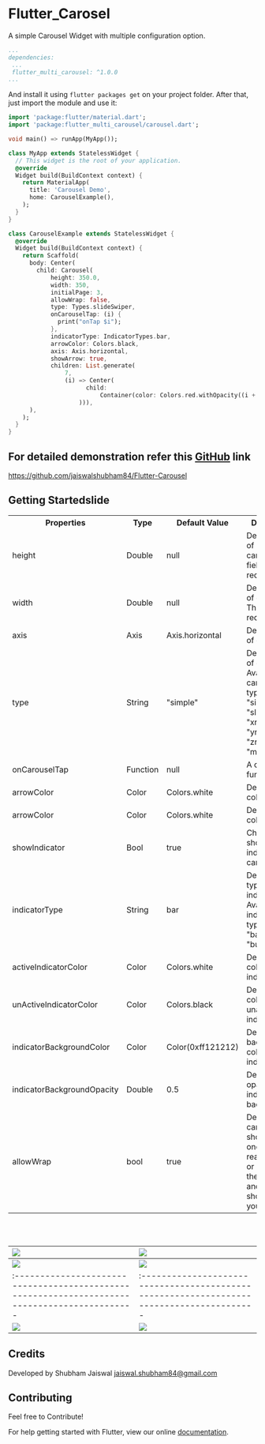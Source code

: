 # Flutter_Carosel

A simple Carousel Widget with multiple configuration option.

```yaml
...
dependencies:
 ...
 flutter_multi_carousel: ^1.0.0
...
```

And install it using `flutter packages get` on your project folder. After that, just import the module and use it:

```dart
import 'package:flutter/material.dart';
import 'package:flutter_multi_carousel/carousel.dart';

void main() => runApp(MyApp());

class MyApp extends StatelessWidget {
  // This widget is the root of your application.
  @override
  Widget build(BuildContext context) {
    return MaterialApp(
      title: 'Carousel Demo',
      home: CarouselExample(),
    );
  }
}

class CarouselExample extends StatelessWidget {
  @override
  Widget build(BuildContext context) {
    return Scaffold(
      body: Center(
        child: Carousel(
            height: 350.0,
            width: 350,
            initialPage: 3,
            allowWrap: false,
            type: Types.slideSwiper,
            onCarouselTap: (i) {
              print("onTap $i");
            },
            indicatorType: IndicatorTypes.bar,
            arrowColor: Colors.black,
            axis: Axis.horizontal,
            showArrow: true,
            children: List.generate(
                7,
                (i) => Center(
                      child:
                          Container(color: Colors.red.withOpacity((i + 1) / 7)),
                    ))),
      ),
    );
  }
}

```

## For detailed demonstration refer this [GitHub](https://github.com/jaiswalshubham84/Flutter-Carousel) link

https://github.com/jaiswalshubham84/Flutter-Carousel

## Getting Startedslide

<table style="width:100%">
    <tr>
        <th>Properties</th>
        <th>Type</th>
        <th>Default Value</th>
        <th>Description</th>
    </tr>
    <tr>
        <td>height</td>
        <td>Double</td>
        <td>null</td>
        <td>Defines height of carousel.This field is required</td>
    </tr>
    <tr>
        <td>width</td>
        <td>Double</td>
        <td>null</td>
        <td>Defines width of carousel. This field is required</td>
    </tr>
     <tr>
        <td>axis</td>
        <td>Axis</td>
        <td>Axis.horizontal</td>
        <td>Defines axis of carousel.</td>
    </tr>
    <tr>
        <td>type</td>
        <td>String</td>
        <td>"simple"</td>
        <td>Defines type of carousel.<br> Available carousel types are: "simple", "slideswiper",
             "xrotating",
            "yrotating", "zrotating", "multirotating"</br></td>
    </tr>
    <tr>
        <td>onCarouselTap</td>
        <td> Function</td>
        <td>null</td>
        <td>A callback function  </td>
    </tr>
        <tr>
        <td>arrowColor</td>
        <td>Color</td>
        <td>Colors.white</td>
        <td>Define the color of arrow</td>
    </tr>
    <tr>
        <td>arrowColor</td>
        <td>Color</td>
        <td>Colors.white</td>
        <td>Define the color of arrow</td>
    </tr>
    <tr>
        <td>showIndicator</td>
        <td>Bool</td>
        <td>true</td>
        <td>Choice to show indicator in carousel</td>
    </tr>
    <tr>
        <td>indicatorType</td>
        <td>String</td>
        <td>bar</td>
        <td>Defines the type of indicator.<br> Available indicator types are: "bar", "dot", "bubble"</br></td>
    </tr>
    <tr>
        <td>activeIndicatorColor</td>
        <td>Color</td>
        <td>Colors.white</td>
        <td>Defines the color of active indicator</td>
    </tr>
    <tr>
        <td>unActiveIndicatorColor</td>
        <td>Color</td>
        <td>Colors.black</td>
        <td>Defines the color of unactive indicator</td>
    </tr>
    <tr>
        <td>indicatorBackgroundColor</td>
        <td>Color</td>
        <td>Color(0xff121212)</td>
        <td>Defines the background color of indicator</td>
    </tr>
    <tr>
        <td>indicatorBackgroundOpacity</td>
        <td>Double</td>
        <td>0.5</td>
        <td>Defines the opacity of indicator background</td>
    </tr>
    <tr>
        <td>allowWrap</td>
        <td>bool</td>
        <td>true</td>
        <td>Defines if the carousel should wrap once you reach the end or if your at the begining and go left if it should take you to the end</td>
    </tr>
</table>
<br></br>

| ![](https://github.com/jaiswalshubham84/readme/blob/master/gifs/simple_carousel.gif?raw=true) | ![](https://github.com/jaiswalshubham84/readme/blob/master/gifs/slide_swipe.gif?raw=true)  |
| :-------------------------------------------------------------------------------------------- | :---------------------------------------------------------------------------------------- |
| ![](https://github.com/jaiswalshubham84/readme/blob/master/gifs/x_rotating.gif?raw=true) | ![](https://github.com/jaiswalshubham84/readme/blob/master/gifs/y_rotating.gif?raw=true)  |
| :-------------------------------------------------------------------------------------------- | :---------------------------------------------------------------------------------------- |
| ![](https://github.com/jaiswalshubham84/readme/blob/master/gifs/z_rotating.gif?raw=true)      | ![](https://github.com/jaiswalshubham84/readme/blob/master/gifs/multi_rotating.gif?raw=true)  |

## Credits

Developed by Shubham Jaiswal <jaiswal.shubham84@gmail.com>


## Contributing

Feel free to Contribute!

For help getting started with Flutter, view our online
[documentation](https://flutter.io/).
